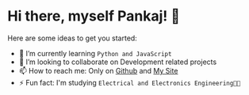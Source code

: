 # Hi there, myself Pankaj! 👋

<!--
**pankajsngh2000/pankajsngh2000** is a ✨ _special_ ✨ repository because its `README.md` (this file) appears on your GitHub profile.-->

Here are some ideas to get you started:

<!-- - 🔭 I’m currently working on ... -->
- 🌱 I’m currently learning `Python and JavaScript`
- 👯 I’m looking to collaborate on Development related projects
- 📫 How to reach me: Only on [Github](https://github.com/pankajsngh2000) and [My Site]()
- ⚡ Fun fact: I'm studying `Electrical and Electronics Engineering👨‍🎓`

